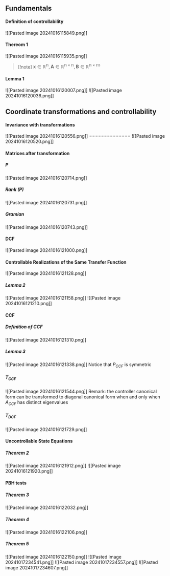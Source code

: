 ## Fundamentals
#### Definition of controllability
![[Pasted image 20241016115849.png]]

#### Thereom 1
![[Pasted image 20241016115935.png]]
>[!note] $\mathbf{x}\in \mathbb{R^n}, \mathbf{A}\in \mathbb{R^{n\times n}}, \mathbf{B}\in \mathbb{R^{n\times m}}$

#### Lemma 1
![[Pasted image 20241016120007.png]]
![[Pasted image 20241016120036.png]]

## Coordinate transformations and controllability
#### Invariance with transformations
![[Pasted image 20241016120556.png]]
============== ![[Pasted image 20241016120520.png]]
#### Matrices after transformation
##### P
![[Pasted image 20241016120714.png]]
##### Rank (P)
![[Pasted image 20241016120731.png]] 
##### Gramian
![[Pasted image 20241016120743.png]]
#### DCF
![[Pasted image 20241016121000.png]]
#### Controllable Realizations of the Same Transfer Function
![[Pasted image 20241016121128.png]]
##### Lemma 2
![[Pasted image 20241016121158.png]]
![[Pasted image 20241016121210.png]]

#### CCF
##### Definition of CCF
![[Pasted image 20241016121310.png]]
##### Lemma 3
![[Pasted image 20241016121338.png]]
Notice that $P_{CCF}$ is symmetric
##### $T_{CCF}$
![[Pasted image 20241016121544.png]]
Remark: the controller canonical form can be transformed to diagonal canonical form when and only when $A_{CCF}$ has distinct eigenvalues

##### $T_{DCF}$
![[Pasted image 20241016121729.png]]

#### Uncontrollable State Equations
##### Theorem 2
![[Pasted image 20241016121912.png]]
![[Pasted image 20241016121920.png]]

#### PBH tests
##### Theorem 3
![[Pasted image 20241016122032.png]]

##### Theorem 4
![[Pasted image 20241016122106.png]]

##### Theorem 5
![[Pasted image 20241016122150.png]]
![[Pasted image 20241017234541.png]]
![[Pasted image 20241017234557.png]]
![[Pasted image 20241017234607.png]]



